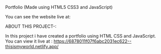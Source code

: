Portfolio (Made using HTML5 CSS3 and JavaScript)

You can see the website live at: 

ABOUT THIS PROJECT-:

In this project i have created a portfolio using HTML CSS and JavaScript.
You can view it live at : https://6878011f07f6abc2031ec622--thisismyworld.netlify.app/
